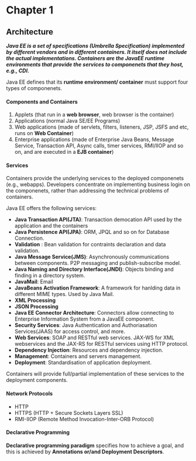 # Chapter 1

## Architecture

**_Java EE is a set of specifications (Umbrella Specification) implemented by different vendors and in different containers. It itself does not include the actual implementations. Containers are the JavaEE runtime environments that provide the services to componenets that they host, e.g., CDI._**

Java EE defines that its **runtime environment/ container** must support four types of componenets.

#### Components and Containers

1. Applets (that run in a **web browser**, web browser is the container)
2. Applications (normal Java SE/EE Programs)
3. Web applications (made of servlets, filters, listeners, JSP, JSFS and etc, runs on **Web Container**)
4. Enterprise applications (made of Enterprise Java Beans, Message Service, Transaction API, Async calls, timer services, RMI/IIOP and so on, and are executed in a **EJB container**)

#### Services

Containers provide the underlying services to the deployed componenets (e.g., webapps). Developers concentrate on implementing business login on the componenets, rather than addressing the technical problems of containers.

Java EE offers the following services:

- **Java Transaction API(JTA)**: Transaction democation API used by the application and the containers
- **Java Persistence API(JPA)**: ORM, JPQL and so on for Database Connection.
- **Validation** : Bean validation for contraints declaration and data validation.
- **Java Message Service(JMS)**: Asynchronously communications between components. P2P messaging and publish-subscribe model.
- **Java Naming and Directory Interface(JNDI)**: Objects binding and finding in a directory system.
- **JavaMail**: Email
- **JavaBeans Activation Framework**: A framework for hanlding data in different MIME types. Used by Java Mail.
- **XML Processing**
- **JSON Processing**
- **Java EE Connector Architecture**: Connectors allow connecting to Enterprise Information System from a JavaEE component.
- **Security Services**: Java Authentication and Authoriasation Services(JAAS) for access control, and more.
- **Web Services**: SOAP and RESTful web services. JAX-WS for XML webservices and the JAX-RS for RESTful services using HTTP protocol.
- **Dependency Injection**: Resources and dependency injection.
- **Management**: Containers and servers management.
- **Deployment**: Standardisation of application deployment.

Containers will provide full/partial implementation of these services to the deployment components.

#### Network Protocols

- HTTP
- HTTPS (HTTP + Secure Sockets Layers SSL)
- RMI-IIOP (Remote Method Invocation-Inter-ORB Protocol)

#### Declarative Programming

**Declarative programming paradigm** specifies how to achieve a goal, and this is achieved by **Annotations or/and Deployment Descriptors**.
